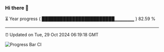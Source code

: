 ### Hi there 👋

⏳ Year progress { ████████████████████████▁▁▁▁▁▁ } 82.59 %

---

⏰ Updated on Tue, 29 Oct 2024 06:19:18 GMT

![Progress Bar CI](https://github.com/liununu/liununu/workflows/Progress%20Bar%20CI/badge.svg)
